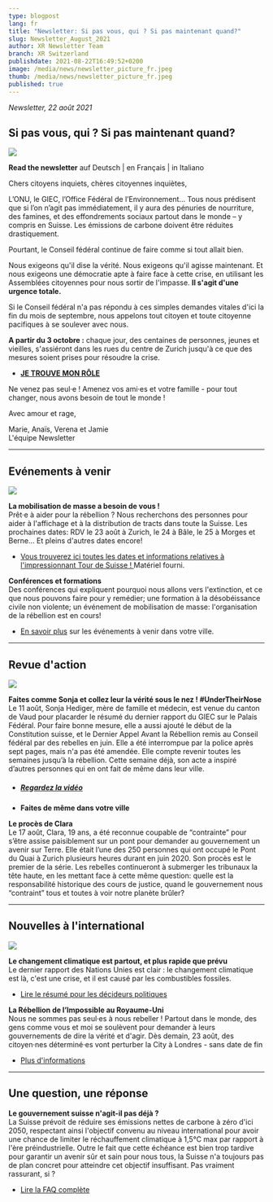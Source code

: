 ```yaml
---
type: blogpost
lang: fr
title: "Newsletter: Si pas vous, qui ? Si pas maintenant quand?"
slug: Newsletter_August_2021
author: XR Newsletter Team
branch: XR Switzerland
publishdate: 2021-08-22T16:49:52+0200
image: /media/news/newsletter_picture_fr.jpeg
thumb: /media/news/newsletter_picture_fr.jpeg
published: true
---
```

*Newsletter, 22 août 2021*

## **Si pas vous, qui ? Si pas maintenant quand?**

![](/media/newsletter_picture_fr.jpeg)

**Read the newsletter** auf Deutsch | en Français | in Italiano

Chers citoyens inquiets, chères citoyennes inquiètes,

L’ONU, le GIEC, l’Office Fédéral de l’Environnement… Tous nous prédisent que si l’on n’agit pas immédiatement, il y aura des pénuries de nourriture, des famines, et des effondrements sociaux partout dans le monde – y compris en Suisse. Les émissions de carbone doivent être réduites drastiquement.

Pourtant, le Conseil fédéral continue de faire comme si tout allait bien. 

Nous exigeons qu'il dise la vérité. Nous exigeons qu'il agisse maintenant. Et nous exigeons une démocratie apte à faire face à cette crise, en utilisant les Assemblées citoyennes pour nous sortir de l'impasse. **Il s'agit d'une urgence totale.**

Si le Conseil fédéral n'a pas répondu à ces simples demandes vitales d'ici la fin du mois de septembre, nous appelons tout citoyen et toute citoyenne pacifiques à se soulever avec nous.

**A partir du 3 octobre :** chaque jour, des centaines de personnes, jeunes et vieilles, s'assiéront dans les rues du centre de Zurich jusqu'à ce que des mesures soient prises pour résoudre la crise.

* **[JE TROUVE MON RÔLE](https://actionnetwork.org/forms/sign-up-for-the-rebellion-fr)**

Ne venez pas seul·e ! Amenez vos ami·es et votre famille - pour tout changer, nous avons besoin de tout le monde ! 

Avec amour et rage,

Marie, Anaïs, Verena et Jamie\
L'équipe Newsletter

- - -

## **Evénements à venir**

![](/media/export-1-.png)

**La mobilisation de masse a besoin de vous !** \
Prêt·e à aider pour la rébellion ? Nous recherchons des personnes pour aider à l'affichage et à la distribution de tracts dans toute la Suisse. Les prochaines dates: RDV le 23 août à Zurich, le 24 à Bâle, le 25 à Morges et Berne... Et pleins d'autres dates encore!

* [Vous trouverez ici toutes les dates et informations relatives à l'impressionnant Tour de Suisse ! ](https://www.xrebellion.ch/fr/act/events/20210817-tour-de-suisse/)Matériel fourni.

**Conférences et formations**\
Des conférences qui expliquent pourquoi nous allons vers l'extinction, et ce que nous pouvons faire pour y remédier; une formation à la désobéissance civile non violente; un événement de mobilisation de masse: l'organisation de la rébellion est en cours!

* [En savoir plus](https://www.xrebellion.ch/fr/act/events/) sur les événements à venir dans votre ville.

- - -

## **Revue d'action**

![](/media/dscf9623.jpg)

**Faites comme Sonja et collez leur la vérité sous le nez ! #UnderTheirNose**\
Le 11 août, Sonja Hediger, mère de famille et médecin, est venue du canton de Vaud pour placarder le résumé du dernier rapport du GIEC sur le Palais Fédéral. Pour faire bonne mesure, elle a aussi ajouté le début de la Constitution suisse, et le Dernier Appel Avant la Rébellion remis au Conseil fédéral par des rebelles en juin. Elle a été interrompue par la police après sept pages, mais n'a pas été amendée. Elle compte revenir toutes les semaines jusqu’à la rébellion. Cette semaine déjà, son acte a inspiré d’autres personnes qui en ont fait de même dans leur ville.

* ##### [Regardez la vidéo](https://www.facebook.com/XRSwitzerland/videos/173493621516933) [](https://www.facebook.com/XRSwitzerland/videos/173493621516933)
* **Faites de même dans votre ville**

**Le procès de Clara**\
Le 17 août, Clara, 19 ans, a été reconnue coupable de “contrainte” pour s’être assise paisiblement sur un pont pour demander au gouvernement un avenir sur Terre. Elle était l’une des 250 personnes qui ont occupé le Pont du Quai à Zurich plusieurs heures durant en juin 2020. Son procès est le premier de la série. Les rebelles continueront à submerger les tribunaux la tête haute, en les mettant face à cette même question: quelle est la responsabilité historique des cours de justice, quand le gouvernement nous “contraint” tous et toutes à voir notre planète brûler?

- - -

## **Nouvelles à l'international**

![](/media/the-truth-video-overlay-2000x1025-c-center.jpeg)

**Le changement climatique est partout, et plus rapide que prévu**\
Le dernier rapport des Nations Unies est clair : le changement climatique est là, c'est une crise, et il est causé par les combustibles fossiles.

* [Lire le résumé pour les décideurs politiques](https://www.ipcc.ch/report/ar6/wg1/downloads/report/IPCC_AR6_WGI_SPM.pdf)

**La Rébellion de l’Impossible au Royaume-Uni**\
Nous ne sommes pas seul·es à nous rebeller ! Partout dans le monde, des gens comme vous et moi se soulèvent pour demander à leurs gouvernements de dire la vérité et d'agir. Dès demain, 23 août, des citoyen·nes déterminé·es vont perturber la City à Londres - sans date de fin

* [Plus d'informations](https://extinctionrebellion.uk/next-uk-rebellion/)

- - -

## **Une question, une réponse**

**Le gouvernement suisse n'agit-il pas déjà ?**\
La Suisse prévoit de réduire ses émissions nettes de carbone à zéro d'ici 2050, respectant ainsi l'objectif convenu au niveau international pour avoir une chance de limiter le réchauffement climatique à 1,5°C max par rapport à l'ère préindustrielle. Outre le fait que cette échéance est bien trop tardive pour garantir un avenir sûr et sain pour nous tous, la Suisse n'a toujours pas de plan concret pour atteindre cet objectif insuffisant. Pas vraiment rassurant, si ?

* [Lire la FAQ complète](https://www.xrebellion.ch/fr/about/faq/)